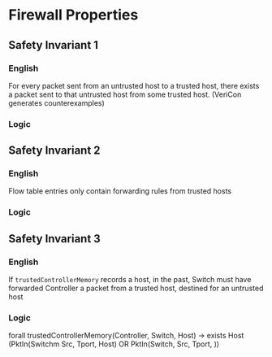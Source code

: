 # Firewall Properties

## Safety Invariant 1

### English

For every packet sent from an untrusted host to a trusted host, there exists a packet sent to that untrusted host from some trusted host. (VeriCon generates counterexamples)

### Logic



## Safety Invariant 2

### English

Flow table entries only contain forwarding rules from trusted hosts

### Logic



## Safety Invariant 3

### English

If `trustedControllerMemory` records a host, in the past, Switch must have forwarded Controller a packet from a trusted host, destined for an untrusted host 

### Logic

forall trustedControllerMemory(Controller, Switch, Host) 
  ->
  exists Host (PktIn(Switchm Src, Tport, Host) OR PktIn(Switch, Src, Tport, ))
